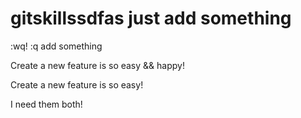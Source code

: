 # gitskillssdfas  just add something
:wq!
:q
add something 

Create a new feature is so easy && happy!

Create a new feature is so easy!

I need them both!
